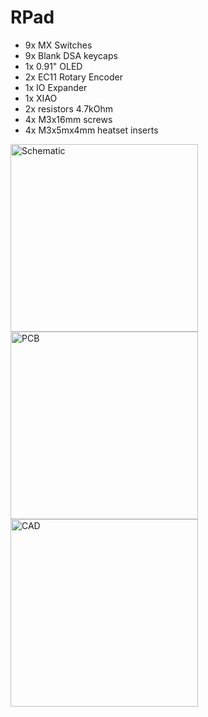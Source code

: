 # RPad

- 9x MX Switches
- 9x Blank DSA keycaps
- 1x 0.91" OLED
- 2x EC11 Rotary Encoder
- 1x IO Expander
- 1x XIAO
- 2x resistors 4.7kOhm
- 4x M3x16mm screws
- 4x M3x5mx4mm heatset inserts

<img width="300" alt="Schematic" src="https://github.com/user-attachments/assets/72951f1b-e0b4-471d-998c-769b9ce6ae54" />
<img width="300"  alt="PCB" src="https://github.com/user-attachments/assets/e99a1b50-5553-4310-a39f-991c2059bdea" />
<img width="300" alt="CAD" src="https://github.com/user-attachments/assets/9a1c72a4-e826-4844-aae5-0a8e51f9544e" />
